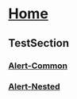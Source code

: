# [Home](index.md)
## TestSection
### [Alert-Common](Test/Alert_Common.md)
### [Alert-Nested](Test/Alert_Nested.md)